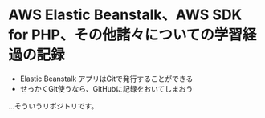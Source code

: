 # AWS Elastic Beanstalk、AWS SDK for PHP、その他諸々についての学習経過の記録

- Elastic Beanstalk アプリはGitで発行することができる
- せっかくGit使うなら、GitHubに記録をおいてしまおう

…そういうリポジトリです。